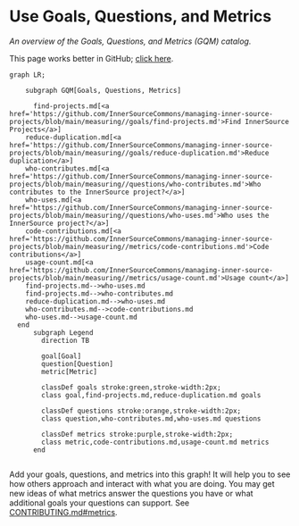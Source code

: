 # Use Goals, Questions, and Metrics

*An overview of the Goals, Questions, and Metrics (GQM) catalog.*

This page works better in GitHub; [click here](https://github.com/InnerSourceCommons/managing-inner-source-projects/blob/main/measuring/use_gqm.md).

<!--- 

WARNING: Changes to this graph are overwritten by a GitHub workflow. 

To update this graph, add new goals, questions, and metrics to the following directores.

./goals
./questions
./metrics

A GitHub workflow will automatically update this graph with your changes.

See this README.md file for more information about how to add goals, questions, and metrics.

./gqm_gen/README.md

To test your changes see this README.md file.

../scripts/gqm_gen/README.md

--->

```mermaid
graph LR;

    subgraph GQM[Goals, Questions, Metrics]

      find-projects.md[<a href='https://github.com/InnerSourceCommons/managing-inner-source-projects/blob/main/measuring//goals/find-projects.md'>Find InnerSource Projects</a>]
    reduce-duplication.md[<a href='https://github.com/InnerSourceCommons/managing-inner-source-projects/blob/main/measuring//goals/reduce-duplication.md'>Reduce duplication</a>]
    who-contributes.md[<a href='https://github.com/InnerSourceCommons/managing-inner-source-projects/blob/main/measuring//questions/who-contributes.md'>Who contributes to the InnerSource project?</a>]
    who-uses.md[<a href='https://github.com/InnerSourceCommons/managing-inner-source-projects/blob/main/measuring//questions/who-uses.md'>Who uses the InnerSource project?</a>]
    code-contributions.md[<a href='https://github.com/InnerSourceCommons/managing-inner-source-projects/blob/main/measuring//metrics/code-contributions.md'>Code contributions</a>]
    usage-count.md[<a href='https://github.com/InnerSourceCommons/managing-inner-source-projects/blob/main/measuring//metrics/usage-count.md'>Usage count</a>]
    find-projects.md-->who-uses.md
    find-projects.md-->who-contributes.md
    reduce-duplication.md-->who-uses.md
    who-contributes.md-->code-contributions.md
    who-uses.md-->usage-count.md
  end
      subgraph Legend
        direction TB

        goal[Goal]
        question[Question]
        metric[Metric]

        classDef goals stroke:green,stroke-width:2px;
        class goal,find-projects.md,reduce-duplication.md goals

        classDef questions stroke:orange,stroke-width:2px;
        class question,who-contributes.md,who-uses.md questions

        classDef metrics stroke:purple,stroke-width:2px;
        class metric,code-contributions.md,usage-count.md metrics
      end  
  
```

Add your goals, questions, and metrics into this graph!  It will help you to see how others approach and interact with what you are doing.
You may get new ideas of what metrics answer the questions you have or what additional goals your questions can support.
See [CONTRIBUTING.md#metrics].

[CONTRIBUTING.md#metrics]: https://github.com/InnerSourceCommons/managing-inner-source-projects/blob/main/CONTRIBUTING.md#metrics
